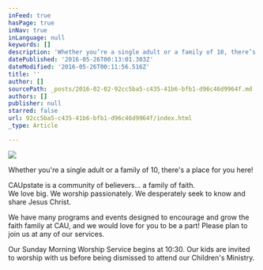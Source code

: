 ```yaml
---
inFeed: true
hasPage: true
inNav: true
inLanguage: null
keywords: []
description: 'Whether you’re a single adult or a family of 10, there’s a place for you here!'
datePublished: '2016-05-26T00:13:01.303Z'
dateModified: '2016-05-26T00:11:56.516Z'
title: ''
author: []
sourcePath: _posts/2016-02-02-92cc5ba5-c435-41b6-bfb1-d96c46d9964f.md
authors: []
publisher: null
starred: false
url: 92cc5ba5-c435-41b6-bfb1-d96c46d9964f/index.html
_type: Article

---
```

![](https://the-grid-user-content.s3-us-west-2.amazonaws.com/f074e7bd-8189-4245-ade9-20cc0274ea3b.jpg)

Whether you're a single adult or a family of 10, there's a place for you here!

CAUpstate is a community of believers... a family of faith.  
We love big. We worship passionately. We desperately seek to know and share Jesus Christ.

We have many programs and events designed to encourage and grow the faith family at CAU, and we would love for you to be a part! Please plan to join us at any of our services.

Our Sunday Morning Worship Service begins at 10:30\. Our kids are invited to worship with us before being dismissed to attend our Children's Ministry.
